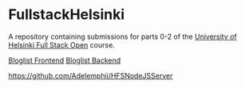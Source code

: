 # FullstackHelsinki

A repository containing submissions for parts 0-2 of the [University of Helsinki Full Stack Open](https://fullstackopen.com/en/) course.

[Bloglist Frontend](https://github.com/Adelemphii/bloglist-frontend)
[Bloglist Backend](https://github.com/Adelemphii/BlogList)

https://github.com/Adelemphii/HFSNodeJSServer
